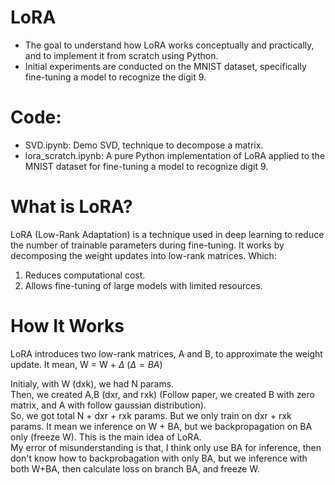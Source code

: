 # LoRA
- The goal to understand how LoRA works conceptually and practically, and to implement it from scratch using Python. 
- Initial experiments are conducted on the MNIST dataset, specifically fine-tuning a model to recognize the digit 9.

# Code:
- SVD.ipynb: Demo SVD, technique to decompose a matrix.
- lora_scratch.ipynb: A pure Python implementation of LoRA applied to the MNIST dataset for fine-tuning a model to recognize digit 9.

# What is LoRA?
LoRA (Low-Rank Adaptation) is a technique used in deep learning to reduce the number of trainable parameters during fine-tuning. It works by decomposing the weight updates into low-rank matrices. 
Which:
1. Reduces computational cost.
2. Allows fine-tuning of large models with limited resources.

# How It Works

LoRA introduces two low-rank matrices, A and B, to approximate the weight update.
It mean, W = W + $\Delta$ ($\Delta = BA$)

Initialy, with W (dxk), we had N params.  
Then, we created A,B (dxr, and rxk) (Follow paper, we created B with zero matrix, and A with follow gaussian distribution).  
So, we got total N + dxr + rxk params. But we only train on dxr + rxk params. It mean we inference on W + BA, but we backpropagation on BA only (freeze W).
This is the main idea of LoRA.  
My error of misunderstanding is that, I think only use BA for inference, then don't know how to backprobagation with only BA, but we inference with both W+BA, then calculate loss on branch BA, and freeze W.
